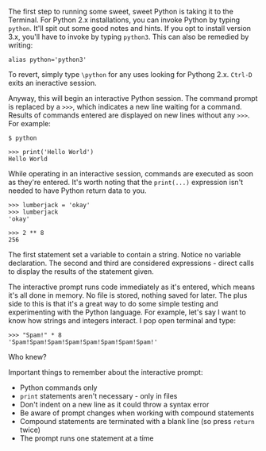 The first step to running some sweet, sweet Python is taking it to the Terminal.  For Python 2.x installations, you can invoke Python by typing `python`.  It'll spit out some good notes and hints.  If you opt to install version 3.x, you'll have to invoke by typing `python3`.  This can also be remedied by writing:

	alias python='python3'

To revert, simply type `\python` for any uses looking for Pythong 2.x. `Ctrl-D` exits an ineractive session.

Anyway, this will begin an interactive Python session.  The command prompt is replaced by a `>>>`, which indicates a new line waiting for a command.  Results of commands entered are displayed on new lines without any `>>>`.  For example:

	$ python

	>>> print('Hello World')
	Hello World

While operating in an interactive session, commands are executed as soon as they're entered.  It's worth noting that the `print(...)` expression isn't needed to have Python return data to you.

	>>> lumberjack = 'okay'
	>>> lumberjack
	'okay'

	>>> 2 ** 8
	256

The first statement set a variable to contain a string.  Notice no variable declaration.  The second and third are considered expressions - direct calls to display the results of the statement given.

The interactive prompt runs code immediately as it's entered, which means it's all done in memory.  No file is stored, nothing saved for later.  The plus side to this is that it's a great way to do some simple testing and experimenting with the Python language.  For example, let's say I want to know how strings and integers interact.  I pop open terminal and type:

	>>> "Spam!" * 8
	'Spam!Spam!Spam!Spam!Spam!Spam!Spam!Spam!'

Who knew?

Important things to remember about the interactive prompt:
* Python commands only
* `print` statements aren't necessary - only in files
* Don't indent on a new line as it could throw a syntax error
* Be aware of prompt changes when working with compound statements
* Compound statements are terminated with a blank line (so press `return` twice)
* The prompt runs one statement at a time
